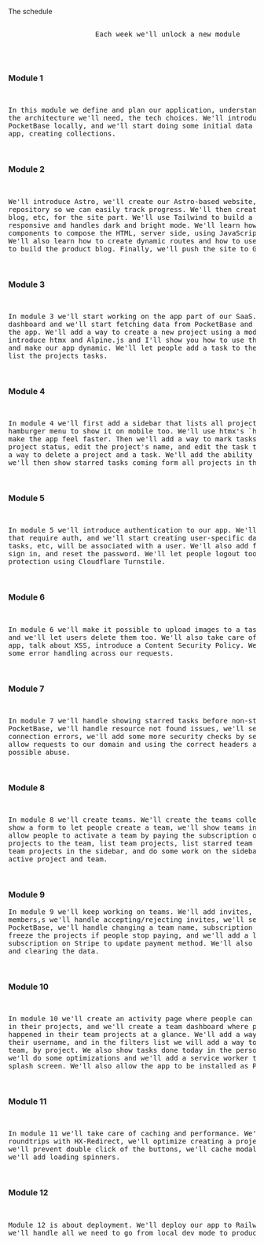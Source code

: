 <p class="text-center mt-2 text-4xl uppercase font-extrabold text-zinc-900 dark:text-white tracking-tight">
The schedule
</p>
<pre>          
                     Each week we'll unlock a new module
</pre>                
<br/>
<br/>

<h3 class="mt-4 text-3xl font-bold uppercase tracking-tight text-zinc-900 dark:text-white"> Module 1 </h3>
<br/>

<pre>In this module we define and plan our application, understanding the problem, 
the architecture we'll need, the tech choices. We'll introduce and install 
PocketBase locally, and we'll start doing some initial data modeling for our 
app, creating collections.</pre>
<br/>

<h3 class="mt-4 text-3xl font-bold uppercase tracking-tight text-zinc-900 dark:text-white"> Module 2 </h3>
<br/>
<pre>We'll introduce Astro, we'll create our Astro-based website, with a Git 
repository so we can easily track progress. We'll then create our homepage, 
blog, etc, for the site part. We'll use Tailwind to build a layout that is 
responsive and handles dark and bright mode. We'll learn how to use Astro 
components to compose the HTML, server side, using JavaScript imports. 
We'll also learn how to create dynamic routes and how to use content collections 
to build the product blog. Finally, we'll push the site to GitHub.</pre>
<br/>
<h3 class="mt-4 text-3xl font-bold uppercase tracking-tight text-zinc-900 dark:text-white"> Module 3 </h3>
<br/>
<pre>In module 3 we'll start working on the app part of our SaaS. We'll create a 
dashboard and we'll start fetching data from PocketBase and we'll show it in 
the app. We'll add a way to create a new project using a modal window. We'll 
introduce htmx and Alpine.js and I'll show you how to use them to perform actions 
and make our app dynamic. We'll let people add a task to the project, and we'll 
list the projects tasks.</pre>
<br/>
<h3 class="mt-4 text-3xl font-bold uppercase tracking-tight text-zinc-900 dark:text-white"> Module 4 </h3>
<br/>
<pre>
In module 4 we'll first add a sidebar that lists all projects, with a 
hamburger menu to show it on mobile too. We'll use htmx's `hx-boost` feature to 
make the app feel faster. Then we'll add a way to mark tasks as done, edit the 
project status, edit the project's name, and edit the task text. We'll also add 
a way to delete a project and a task. We'll add the ability to star a task, and 
we'll then show starred tasks coming form all projects in the dashboard.
</pre>
<br/>
<h3 class="mt-4 text-3xl font-bold uppercase tracking-tight text-zinc-900 dark:text-white"> Module 5 </h3>
<br/>
<pre>
In module 5 we'll introduce authentication to our app. We'll protect all routes 
that require auth, and we'll start creating user-specific data. All projects, 
tasks, etc, will be associated with a user. We'll also add forms to sign up and 
sign in, and reset the password. We'll let people logout too. We'll add form 
protection using Cloudflare Turnstile.
</pre>
<br/>
<h3 class="mt-4 text-3xl font-bold uppercase tracking-tight text-zinc-900 dark:text-white"> Module 6 </h3>
<br/>
<pre>
In module 6 we'll make it possible to upload images to a task via drag and drop, 
and we'll let users delete them too. We'll also take care of security across our 
app, talk about XSS, introduce a Content Security Policy. We'll then introduce 
some error handling across our requests.
</pre>
<br/>
<h3 class="mt-4 text-3xl font-bold uppercase tracking-tight text-zinc-900 dark:text-white"> Module 7 </h3>
<br/>
<pre>
In module 7 we'll handle showing starred tasks before non-starred ones from 
PocketBase, we'll handle resource not found issues, we'll see how to handle htmx 
connection errors, we'll add some more security checks by setting htmx to only 
allow requests to our domain and using the correct headers and origin to prevent 
possible abuse.
</pre>
<br/>
<h3 class="mt-4 text-3xl font-bold uppercase tracking-tight text-zinc-900 dark:text-white"> Module 8 </h3>
<br/>
<pre>
In module 8 we'll create teams. We'll create the teams collection in PocketBase, 
show a form to let people create a team, we'll show teams in the sidebar, we'll 
allow people to activate a team by paying the subscription on Stripe, we'll add 
projects to the team, list team projects, list starred team tasks, we'll also list 
team projects in the sidebar, and do some work on the sidebar to highlight the 
active project and team.
</pre>
<br/>
<h3 class="mt-4 text-3xl font-bold uppercase tracking-tight text-zinc-900 dark:text-white"> Module 9 </h3>
<pre>
In module 9 we'll keep working on teams. We'll add invites, we'll list team 
members,s we'll handle accepting/rejecting invites, we'll send emails through 
PocketBase, we'll handle changing a team name, subscription cancellation, we'll 
freeze the projects if people stop paying, and we'll add a link to manage the 
subscription on Stripe to update payment method. We'll also handle team deletion 
and clearing the data.
</pre>
<br/>
<h3 class="mt-4 text-3xl font-bold uppercase tracking-tight text-zinc-900 dark:text-white"> Module 10 </h3>
<br/>
<pre>
In module 10 we'll create an activity page where people can see what happened 
in their projects, and we'll create a team dashboard where people can see what 
happened in their team projects at a glance. We'll add a way for people to change 
their username, and in the filters list we will add a way to filter by user, by 
team, by project. We also show tasks done today in the personal/team dashboard, 
we'll do some optimizations and we'll add a service worker to show a offline 
splash screen. We'll also allow the app to be installed as PWA.
</pre>
<br/>
<h3 class="mt-4 text-3xl font-bold uppercase tracking-tight text-zinc-900 dark:text-white"> Module 11 </h3>
<br/>
<pre>
In module 11 we'll take care of caching and performance. We'll prevent 2 
roundtrips with HX-Redirect, we'll optimize creating a project and task, 
we'll prevent double click of the buttons, we'll cache modals, we'll cache assets, 
we'll add loading spinners.
</pre>
<br/>
<h3 class="mt-4 text-3xl font-bold uppercase tracking-tight text-zinc-900 dark:text-white"> Module 12 </h3>
<br/>
<pre>
Module 12 is about deployment. We'll deploy our app to Railway using Docker, and 
we'll handle all we need to go from local dev mode to production.
</pre>
